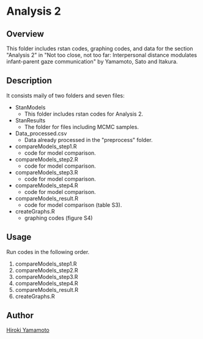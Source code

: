 Analysis 2
====

## Overview
This folder includes rstan codes, graphing codes, and data for the section "Analysis 2" in "Not too close, not too far: Interpersonal distance modulates infant-parent gaze communication" by Yamamoto, Sato and Itakura.

## Description
It consists maily of two folders and seven files:
- StanModels
  - This folder includes rstan codes for Analysis 2.
- StanResults
  - The folder for files including MCMC samples.
- Data_processed.csv
  - Data already processed in the "preprocess" folder.
- compareModels_step1.R
  - code for model comparison.
- compareModels_step2.R
  - code for model comparison.
- compareModels_step3.R
  - code for model comparison.
- compareModels_step4.R
  - code for model comparison.
- compareModels_result.R
  - code for model comparison (table S3).
- createGraphs.R
  - graphing codes (figure S4)

## Usage
Run codes in the following order.
1. compareModels_step1.R
2. compareModels_step2.R
3. compareModels_step3.R
4. compareModels_step4.R
5. compareModels_result.R
6. createGraphs.R

## Author
[Hiroki Yamamoto](https://github.com/dororo1225)
